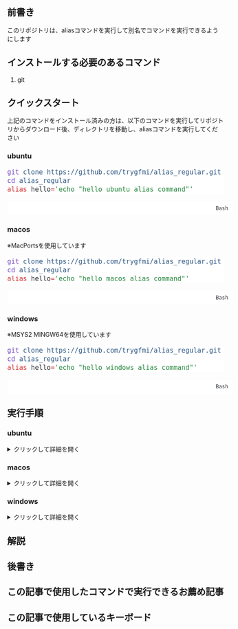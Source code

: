 <h2 class="wp-block-heading">前書き</h2>
<p>このリポジトリは、aliasコマンドを実行して別名でコマンドを実行できるようにします</p>
<h2 class="wp-block-heading">インストールする必要のあるコマンド</h2>
<ol class="wp-block-list">
<li>git</li>
</ol>
<h2 class="wp-block-heading">クイックスタート</h2>
<p>上記のコマンドをインストール済みの方は、以下のコマンドを実行してリポジトリからダウンロード後、ディレクトリを移動し、aliasコマンドを実行してください</p>
<h3 class="wp-block-heading">ubuntu</h3>
<div class="wp-block-kevinbatdorf-code-block-pro padding-bottom-disabled" data-code-block-pro-font-family="Code-Pro-JetBrains-Mono" style="font-size:1.125rem;font-family:Code-Pro-JetBrains-Mono,ui-monospace,SFMono-Regular,Menlo,Monaco,Consolas,monospace;line-height:1.25rem;--cbp-tab-width:2;tab-size:var(--cbp-tab-width, 2)"><span role="button" tabindex="0" style="color:#24292eff;display:none" aria-label="Copy" class="code-block-pro-copy-button"><pre class="code-block-pro-copy-button-pre" aria-hidden="true"></pre><svg xmlns="http://www.w3.org/2000/svg" style="width:24px;height:24px" fill="none" viewBox="0 0 24 24" stroke="currentColor" stroke-width="2"><path class="with-check" stroke-linecap="round" stroke-linejoin="round" d="M9 5H7a2 2 0 00-2 2v12a2 2 0 002 2h10a2 2 0 002-2V7a2 2 0 00-2-2h-2M9 5a2 2 0 002 2h2a2 2 0 002-2M9 5a2 2 0 012-2h2a2 2 0 012 2m-6 9l2 2 4-4"></path><path class="without-check" stroke-linecap="round" stroke-linejoin="round" d="M9 5H7a2 2 0 00-2 2v12a2 2 0 002 2h10a2 2 0 002-2V7a2 2 0 00-2-2h-2M9 5a2 2 0 002 2h2a2 2 0 002-2M9 5a2 2 0 012-2h2a2 2 0 012 2"></path></svg></span><pre class="shiki min-light" style="background-color: #ffffff" tabindex="0"><code><span class="line"><span style="color: #6F42C1">git</span><span style="color: #24292EFF"> </span><span style="color: #2B5581">clone</span><span style="color: #24292EFF"> </span><span style="color: #2B5581">https://github.com/trygfmi/alias_regular.git</span></span>
<span class="line"><span style="color: #6F42C1">cd</span><span style="color: #24292EFF"> </span><span style="color: #2B5581">alias_regular</span></span>
<span class="line"><span style="color: #D32F2F">alias</span><span style="color: #24292EFF"> hello</span><span style="color: #D32F2F">=</span><span style="color: #22863A">&#39;echo &quot;hello ubuntu alias command&quot;&#39;</span></span></code></pre><span style="display:flex;align-items:flex-end;padding:10px;width:100%;justify-content:flex-end;background-color:#ffffff;color:#2f363c;font-size:12px;line-height:1;position:relative">Bash</span></div>
<h3 class="wp-block-heading">macos</h3>
<p>※MacPortsを使用しています</p>
<div class="wp-block-kevinbatdorf-code-block-pro padding-bottom-disabled" data-code-block-pro-font-family="Code-Pro-JetBrains-Mono" style="font-size:1.125rem;font-family:Code-Pro-JetBrains-Mono,ui-monospace,SFMono-Regular,Menlo,Monaco,Consolas,monospace;line-height:1.25rem;--cbp-tab-width:2;tab-size:var(--cbp-tab-width, 2)"><span role="button" tabindex="0" style="color:#24292eff;display:none" aria-label="Copy" class="code-block-pro-copy-button"><pre class="code-block-pro-copy-button-pre" aria-hidden="true"></pre><svg xmlns="http://www.w3.org/2000/svg" style="width:24px;height:24px" fill="none" viewBox="0 0 24 24" stroke="currentColor" stroke-width="2"><path class="with-check" stroke-linecap="round" stroke-linejoin="round" d="M9 5H7a2 2 0 00-2 2v12a2 2 0 002 2h10a2 2 0 002-2V7a2 2 0 00-2-2h-2M9 5a2 2 0 002 2h2a2 2 0 002-2M9 5a2 2 0 012-2h2a2 2 0 012 2m-6 9l2 2 4-4"></path><path class="without-check" stroke-linecap="round" stroke-linejoin="round" d="M9 5H7a2 2 0 00-2 2v12a2 2 0 002 2h10a2 2 0 002-2V7a2 2 0 00-2-2h-2M9 5a2 2 0 002 2h2a2 2 0 002-2M9 5a2 2 0 012-2h2a2 2 0 012 2"></path></svg></span><pre class="shiki min-light" style="background-color: #ffffff" tabindex="0"><code><span class="line"><span style="color: #6F42C1">git</span><span style="color: #24292EFF"> </span><span style="color: #2B5581">clone</span><span style="color: #24292EFF"> </span><span style="color: #2B5581">https://github.com/trygfmi/alias_regular.git</span></span>
<span class="line"><span style="color: #6F42C1">cd</span><span style="color: #24292EFF"> </span><span style="color: #2B5581">alias_regular</span></span>
<span class="line"><span style="color: #D32F2F">alias</span><span style="color: #24292EFF"> hello</span><span style="color: #D32F2F">=</span><span style="color: #22863A">&#39;echo &quot;hello macos alias command&quot;&#39;</span></span></code></pre><span style="display:flex;align-items:flex-end;padding:10px;width:100%;justify-content:flex-end;background-color:#ffffff;color:#2f363c;font-size:12px;line-height:1;position:relative">Bash</span></div>
<h3 class="wp-block-heading">windows</h3>
<p>※MSYS2 MINGW64を使用しています</p>
<div class="wp-block-kevinbatdorf-code-block-pro padding-bottom-disabled" data-code-block-pro-font-family="Code-Pro-JetBrains-Mono" style="font-size:1.125rem;font-family:Code-Pro-JetBrains-Mono,ui-monospace,SFMono-Regular,Menlo,Monaco,Consolas,monospace;line-height:1.25rem;--cbp-tab-width:2;tab-size:var(--cbp-tab-width, 2)"><span role="button" tabindex="0" style="color:#24292eff;display:none" aria-label="Copy" class="code-block-pro-copy-button"><pre class="code-block-pro-copy-button-pre" aria-hidden="true"></pre><svg xmlns="http://www.w3.org/2000/svg" style="width:24px;height:24px" fill="none" viewBox="0 0 24 24" stroke="currentColor" stroke-width="2"><path class="with-check" stroke-linecap="round" stroke-linejoin="round" d="M9 5H7a2 2 0 00-2 2v12a2 2 0 002 2h10a2 2 0 002-2V7a2 2 0 00-2-2h-2M9 5a2 2 0 002 2h2a2 2 0 002-2M9 5a2 2 0 012-2h2a2 2 0 012 2m-6 9l2 2 4-4"></path><path class="without-check" stroke-linecap="round" stroke-linejoin="round" d="M9 5H7a2 2 0 00-2 2v12a2 2 0 002 2h10a2 2 0 002-2V7a2 2 0 00-2-2h-2M9 5a2 2 0 002 2h2a2 2 0 002-2M9 5a2 2 0 012-2h2a2 2 0 012 2"></path></svg></span><pre class="shiki min-light" style="background-color: #ffffff" tabindex="0"><code><span class="line"><span style="color: #6F42C1">git</span><span style="color: #24292EFF"> </span><span style="color: #2B5581">clone</span><span style="color: #24292EFF"> </span><span style="color: #2B5581">https://github.com/trygfmi/alias_regular.git</span></span>
<span class="line"><span style="color: #6F42C1">cd</span><span style="color: #24292EFF"> </span><span style="color: #2B5581">alias_regular</span></span>
<span class="line"><span style="color: #D32F2F">alias</span><span style="color: #24292EFF"> hello</span><span style="color: #D32F2F">=</span><span style="color: #22863A">&#39;echo &quot;hello windows alias command&quot;&#39;</span></span></code></pre><span style="display:flex;align-items:flex-end;padding:10px;width:100%;justify-content:flex-end;background-color:#ffffff;color:#2f363c;font-size:12px;line-height:1;position:relative">Bash</span></div>
<h2 class="wp-block-heading">実行手順</h2>
<h3 class="wp-block-heading">ubuntu</h3>
<details class="wp-block-details"><summary>クリックして詳細を開く</summary>
<h4 class="wp-block-heading">事前確認</h4>
<p>以下のコマンドを端末に打ち込んでcommand not foundが出なければokです</p>
<div class="wp-block-kevinbatdorf-code-block-pro padding-bottom-disabled" data-code-block-pro-font-family="Code-Pro-JetBrains-Mono" style="font-size:1.125rem;font-family:Code-Pro-JetBrains-Mono,ui-monospace,SFMono-Regular,Menlo,Monaco,Consolas,monospace;line-height:1.25rem;--cbp-tab-width:2;tab-size:var(--cbp-tab-width, 2)"><span role="button" tabindex="0" style="color:#24292eff;display:none" aria-label="Copy" class="code-block-pro-copy-button"><pre class="code-block-pro-copy-button-pre" aria-hidden="true"><textarea class="code-block-pro-copy-button-textarea" tabindex="-1" aria-hidden="true" readonly>git --version</textarea></pre><svg xmlns="http://www.w3.org/2000/svg" style="width:24px;height:24px" fill="none" viewBox="0 0 24 24" stroke="currentColor" stroke-width="2"><path class="with-check" stroke-linecap="round" stroke-linejoin="round" d="M9 5H7a2 2 0 00-2 2v12a2 2 0 002 2h10a2 2 0 002-2V7a2 2 0 00-2-2h-2M9 5a2 2 0 002 2h2a2 2 0 002-2M9 5a2 2 0 012-2h2a2 2 0 012 2m-6 9l2 2 4-4"></path><path class="without-check" stroke-linecap="round" stroke-linejoin="round" d="M9 5H7a2 2 0 00-2 2v12a2 2 0 002 2h10a2 2 0 002-2V7a2 2 0 00-2-2h-2M9 5a2 2 0 002 2h2a2 2 0 002-2M9 5a2 2 0 012-2h2a2 2 0 012 2"></path></svg></span><pre class="shiki min-light" style="background-color: #ffffff" tabindex="0"><code><span class="line"><span style="color: #6F42C1">git</span><span style="color: #24292EFF"> </span><span style="color: #2B5581">--version</span></span></code></pre><span style="display:flex;align-items:flex-end;padding:10px;width:100%;justify-content:flex-end;background-color:#ffffff;color:#2f363c;font-size:12px;line-height:1;position:relative">Bash</span></div>
<h4 class="wp-block-heading">preinstall</h4>
<p>command not foundが出たコマンドを以下のコマンドでインストールしてください</p>
<div class="wp-block-kevinbatdorf-code-block-pro padding-bottom-disabled" data-code-block-pro-font-family="Code-Pro-JetBrains-Mono" style="font-size:1.125rem;font-family:Code-Pro-JetBrains-Mono,ui-monospace,SFMono-Regular,Menlo,Monaco,Consolas,monospace;line-height:1.25rem;--cbp-tab-width:2;tab-size:var(--cbp-tab-width, 2)"><span role="button" tabindex="0" style="color:#24292eff;display:none" aria-label="Copy" class="code-block-pro-copy-button"><pre class="code-block-pro-copy-button-pre" aria-hidden="true"><textarea class="code-block-pro-copy-button-textarea" tabindex="-1" aria-hidden="true" readonly>sudo apt install git</textarea></pre><svg xmlns="http://www.w3.org/2000/svg" style="width:24px;height:24px" fill="none" viewBox="0 0 24 24" stroke="currentColor" stroke-width="2"><path class="with-check" stroke-linecap="round" stroke-linejoin="round" d="M9 5H7a2 2 0 00-2 2v12a2 2 0 002 2h10a2 2 0 002-2V7a2 2 0 00-2-2h-2M9 5a2 2 0 002 2h2a2 2 0 002-2M9 5a2 2 0 012-2h2a2 2 0 012 2m-6 9l2 2 4-4"></path><path class="without-check" stroke-linecap="round" stroke-linejoin="round" d="M9 5H7a2 2 0 00-2 2v12a2 2 0 002 2h10a2 2 0 002-2V7a2 2 0 00-2-2h-2M9 5a2 2 0 002 2h2a2 2 0 002-2M9 5a2 2 0 012-2h2a2 2 0 012 2"></path></svg></span><pre class="shiki min-light" style="background-color: #ffffff" tabindex="0"><code><span class="line"><span style="color: #6F42C1">sudo</span><span style="color: #24292EFF"> </span><span style="color: #2B5581">apt</span><span style="color: #24292EFF"> </span><span style="color: #2B5581">install</span><span style="color: #24292EFF"> </span><span style="color: #2B5581">git</span></span></code></pre><span style="display:flex;align-items:flex-end;padding:10px;width:100%;justify-content:flex-end;background-color:#ffffff;color:#2f363c;font-size:12px;line-height:1;position:relative">Bash</span></div>
<h4 class="wp-block-heading">コマンド</h4>
<p>以下のコマンドを実行することで詳細のコマンド群を自動で実行してくれます</p>
<div class="wp-block-kevinbatdorf-code-block-pro padding-bottom-disabled" data-code-block-pro-font-family="Code-Pro-JetBrains-Mono" style="font-size:1.125rem;font-family:Code-Pro-JetBrains-Mono,ui-monospace,SFMono-Regular,Menlo,Monaco,Consolas,monospace;line-height:1.25rem;--cbp-tab-width:2;tab-size:var(--cbp-tab-width, 2)"><span role="button" tabindex="0" style="color:#24292eff;display:none" aria-label="Copy" class="code-block-pro-copy-button"><pre class="code-block-pro-copy-button-pre" aria-hidden="true"></pre><svg xmlns="http://www.w3.org/2000/svg" style="width:24px;height:24px" fill="none" viewBox="0 0 24 24" stroke="currentColor" stroke-width="2"><path class="with-check" stroke-linecap="round" stroke-linejoin="round" d="M9 5H7a2 2 0 00-2 2v12a2 2 0 002 2h10a2 2 0 002-2V7a2 2 0 00-2-2h-2M9 5a2 2 0 002 2h2a2 2 0 002-2M9 5a2 2 0 012-2h2a2 2 0 012 2m-6 9l2 2 4-4"></path><path class="without-check" stroke-linecap="round" stroke-linejoin="round" d="M9 5H7a2 2 0 00-2 2v12a2 2 0 002 2h10a2 2 0 002-2V7a2 2 0 00-2-2h-2M9 5a2 2 0 002 2h2a2 2 0 002-2M9 5a2 2 0 012-2h2a2 2 0 012 2"></path></svg></span><pre class="shiki min-light" style="background-color: #ffffff" tabindex="0"><code><span class="line"><span style="color: #6F42C1">git</span><span style="color: #24292EFF"> </span><span style="color: #2B5581">clone</span><span style="color: #24292EFF"> </span><span style="color: #2B5581">https://github.com/trygfmi/alias_regular.git</span></span>
<span class="line"><span style="color: #6F42C1">cd</span><span style="color: #24292EFF"> </span><span style="color: #2B5581">alias_regular</span></span>
<span class="line"><span style="color: #D32F2F">alias</span><span style="color: #24292EFF"> hello</span><span style="color: #D32F2F">=</span><span style="color: #22863A">&#39;echo &quot;hello ubuntu alias command&quot;&#39;</span></span></code></pre><span style="display:flex;align-items:flex-end;padding:10px;width:100%;justify-content:flex-end;background-color:#ffffff;color:#2f363c;font-size:12px;line-height:1;position:relative">Bash</span></div>
<details class="wp-block-details"><summary>helloコマンドの詳細</summary>
<div class="wp-block-kevinbatdorf-code-block-pro padding-bottom-disabled" data-code-block-pro-font-family="Code-Pro-JetBrains-Mono" style="font-size:1.125rem;font-family:Code-Pro-JetBrains-Mono,ui-monospace,SFMono-Regular,Menlo,Monaco,Consolas,monospace;line-height:1.25rem;--cbp-tab-width:2;tab-size:var(--cbp-tab-width, 2)"><span role="button" tabindex="0" style="color:#24292eff;display:none" aria-label="Copy" class="code-block-pro-copy-button"><pre class="code-block-pro-copy-button-pre" aria-hidden="true"></pre><svg xmlns="http://www.w3.org/2000/svg" style="width:24px;height:24px" fill="none" viewBox="0 0 24 24" stroke="currentColor" stroke-width="2"><path class="with-check" stroke-linecap="round" stroke-linejoin="round" d="M9 5H7a2 2 0 00-2 2v12a2 2 0 002 2h10a2 2 0 002-2V7a2 2 0 00-2-2h-2M9 5a2 2 0 002 2h2a2 2 0 002-2M9 5a2 2 0 012-2h2a2 2 0 012 2m-6 9l2 2 4-4"></path><path class="without-check" stroke-linecap="round" stroke-linejoin="round" d="M9 5H7a2 2 0 00-2 2v12a2 2 0 002 2h10a2 2 0 002-2V7a2 2 0 00-2-2h-2M9 5a2 2 0 002 2h2a2 2 0 002-2M9 5a2 2 0 012-2h2a2 2 0 012 2"></path></svg></span><pre class="shiki min-light" style="background-color: #ffffff" tabindex="0"><code><span class="line"><span style="color: #6F42C1">echo</span><span style="color: #24292EFF"> </span><span style="color: #22863A">&quot;hello ubuntu alias command&quot;</span></span></code></pre><span style="display:flex;align-items:flex-end;padding:10px;width:100%;justify-content:flex-end;background-color:#ffffff;color:#2f363c;font-size:12px;line-height:1;position:relative">Bash</span></div>
</details>
</details>
<h3 class="wp-block-heading">macos</h3>
<details class="wp-block-details"><summary>クリックして詳細を開く</summary>
<h4 class="wp-block-heading">事前確認</h4>
<p>以下のコマンドをターミナルに打ち込んでcommand not foundが出なければokです</p>
<div class="wp-block-kevinbatdorf-code-block-pro padding-bottom-disabled" data-code-block-pro-font-family="Code-Pro-JetBrains-Mono" style="font-size:1.125rem;font-family:Code-Pro-JetBrains-Mono,ui-monospace,SFMono-Regular,Menlo,Monaco,Consolas,monospace;line-height:1.25rem;--cbp-tab-width:2;tab-size:var(--cbp-tab-width, 2)"><span role="button" tabindex="0" style="color:#24292eff;display:none" aria-label="Copy" class="code-block-pro-copy-button"><pre class="code-block-pro-copy-button-pre" aria-hidden="true"></pre><svg xmlns="http://www.w3.org/2000/svg" style="width:24px;height:24px" fill="none" viewBox="0 0 24 24" stroke="currentColor" stroke-width="2"><path class="with-check" stroke-linecap="round" stroke-linejoin="round" d="M9 5H7a2 2 0 00-2 2v12a2 2 0 002 2h10a2 2 0 002-2V7a2 2 0 00-2-2h-2M9 5a2 2 0 002 2h2a2 2 0 002-2M9 5a2 2 0 012-2h2a2 2 0 012 2m-6 9l2 2 4-4"></path><path class="without-check" stroke-linecap="round" stroke-linejoin="round" d="M9 5H7a2 2 0 00-2 2v12a2 2 0 002 2h10a2 2 0 002-2V7a2 2 0 00-2-2h-2M9 5a2 2 0 002 2h2a2 2 0 002-2M9 5a2 2 0 012-2h2a2 2 0 012 2"></path></svg></span><pre class="shiki min-light" style="background-color: #ffffff" tabindex="0"><code><span class="line"><span style="color: #6F42C1">source</span><span style="color: #24292EFF"> </span><span style="color: #2B5581">~/bashrc_folder/macports_alias</span></span>
<span class="line"><span style="color: #6F42C1">git</span><span style="color: #24292EFF"> </span><span style="color: #2B5581">--version</span></span></code></pre><span style="display:flex;align-items:flex-end;padding:10px;width:100%;justify-content:flex-end;background-color:#ffffff;color:#2f363c;font-size:12px;line-height:1;position:relative">Bash</span></div>
<p>※macosはMacPortsパッケージマネージャを使用してコマンドを管理します。もしインストールしていない方は以下のリンクからMacPortsのインストール手順をご覧ください</p>
<p>またコマンドに別名を設定して既存の環境と競合しないでコマンドを呼び出せるようにします。</p>
<p>初めてこのブログを利用する方は、以下の2つの記事を参考に環境構築してください</p>
<figure class="wp-block-embed is-type-wp-embed is-provider-todo wp-block-embed-todo"><div class="wp-block-embed__wrapper">
</div></figure>
<figure class="wp-block-embed is-type-wp-embed is-provider-todo wp-block-embed-todo"><div class="wp-block-embed__wrapper">
</div></figure>
<h4 class="wp-block-heading">preinstall</h4>
<p>command not foundが出たコマンドを以下のコマンドでインストールしてエイリアスを設定してください</p>
<div class="wp-block-kevinbatdorf-code-block-pro padding-bottom-disabled" data-code-block-pro-font-family="Code-Pro-JetBrains-Mono" style="font-size:1.125rem;font-family:Code-Pro-JetBrains-Mono,ui-monospace,SFMono-Regular,Menlo,Monaco,Consolas,monospace;line-height:1.25rem;--cbp-tab-width:2;tab-size:var(--cbp-tab-width, 2)"><span role="button" tabindex="0" style="color:#24292eff;display:none" aria-label="Copy" class="code-block-pro-copy-button"><pre class="code-block-pro-copy-button-pre" aria-hidden="true"></pre><svg xmlns="http://www.w3.org/2000/svg" style="width:24px;height:24px" fill="none" viewBox="0 0 24 24" stroke="currentColor" stroke-width="2"><path class="with-check" stroke-linecap="round" stroke-linejoin="round" d="M9 5H7a2 2 0 00-2 2v12a2 2 0 002 2h10a2 2 0 002-2V7a2 2 0 00-2-2h-2M9 5a2 2 0 002 2h2a2 2 0 002-2M9 5a2 2 0 012-2h2a2 2 0 012 2m-6 9l2 2 4-4"></path><path class="without-check" stroke-linecap="round" stroke-linejoin="round" d="M9 5H7a2 2 0 00-2 2v12a2 2 0 002 2h10a2 2 0 002-2V7a2 2 0 00-2-2h-2M9 5a2 2 0 002 2h2a2 2 0 002-2M9 5a2 2 0 012-2h2a2 2 0 012 2"></path></svg></span><pre class="shiki min-light" style="background-color: #ffffff" tabindex="0"><code><span class="line"><span style="color: #6F42C1">sudo</span><span style="color: #24292EFF"> </span><span style="color: #2B5581">port</span><span style="color: #24292EFF"> </span><span style="color: #2B5581">install</span><span style="color: #24292EFF"> </span><span style="color: #2B5581">git</span></span>
<span class="line"><span style="color: #6F42C1">echo</span><span style="color: #24292EFF"> </span><span style="color: #22863A">&#39;alias git=&quot;/opt/local/bin/git&quot;&#39;</span><span style="color: #24292EFF"> </span><span style="color: #D32F2F">&gt;&gt;</span><span style="color: #24292EFF"> </span><span style="color: #2B5581">~/bashrc_folder/macports_alias</span></span></code></pre><span style="display:flex;align-items:flex-end;padding:10px;width:100%;justify-content:flex-end;background-color:#ffffff;color:#2f363c;font-size:12px;line-height:1;position:relative">Bash</span></div>
<h4 class="wp-block-heading">コマンド</h4>
<p>以下のコマンドを実行することで詳細のコマンド群を自動で実行してくれます</p>
<div class="wp-block-kevinbatdorf-code-block-pro padding-bottom-disabled" data-code-block-pro-font-family="Code-Pro-JetBrains-Mono" style="font-size:1.125rem;font-family:Code-Pro-JetBrains-Mono,ui-monospace,SFMono-Regular,Menlo,Monaco,Consolas,monospace;line-height:1.25rem;--cbp-tab-width:2;tab-size:var(--cbp-tab-width, 2)"><span role="button" tabindex="0" style="color:#24292eff;display:none" aria-label="Copy" class="code-block-pro-copy-button"><pre class="code-block-pro-copy-button-pre" aria-hidden="true"></pre><svg xmlns="http://www.w3.org/2000/svg" style="width:24px;height:24px" fill="none" viewBox="0 0 24 24" stroke="currentColor" stroke-width="2"><path class="with-check" stroke-linecap="round" stroke-linejoin="round" d="M9 5H7a2 2 0 00-2 2v12a2 2 0 002 2h10a2 2 0 002-2V7a2 2 0 00-2-2h-2M9 5a2 2 0 002 2h2a2 2 0 002-2M9 5a2 2 0 012-2h2a2 2 0 012 2m-6 9l2 2 4-4"></path><path class="without-check" stroke-linecap="round" stroke-linejoin="round" d="M9 5H7a2 2 0 00-2 2v12a2 2 0 002 2h10a2 2 0 002-2V7a2 2 0 00-2-2h-2M9 5a2 2 0 002 2h2a2 2 0 002-2M9 5a2 2 0 012-2h2a2 2 0 012 2"></path></svg></span><pre class="shiki min-light" style="background-color: #ffffff" tabindex="0"><code><span class="line"><span style="color: #6F42C1">source</span><span style="color: #24292EFF"> </span><span style="color: #2B5581">~/bashrc_folder/macports_alias</span></span>
<span class="line"><span style="color: #6F42C1">git</span><span style="color: #24292EFF"> </span><span style="color: #2B5581">clone</span><span style="color: #24292EFF"> </span><span style="color: #2B5581">https://github.com/trygfmi/alias_regular.git</span></span>
<span class="line"><span style="color: #6F42C1">cd</span><span style="color: #24292EFF"> </span><span style="color: #2B5581">alias_regular</span></span>
<span class="line"><span style="color: #D32F2F">alias</span><span style="color: #24292EFF"> hello</span><span style="color: #D32F2F">=</span><span style="color: #22863A">&#39;echo &quot;hello macos alias command&quot;&#39;</span></span></code></pre><span style="display:flex;align-items:flex-end;padding:10px;width:100%;justify-content:flex-end;background-color:#ffffff;color:#2f363c;font-size:12px;line-height:1;position:relative">Bash</span></div>
<details class="wp-block-details"><summary>helloコマンドの詳細</summary>
<div class="wp-block-kevinbatdorf-code-block-pro padding-bottom-disabled" data-code-block-pro-font-family="Code-Pro-JetBrains-Mono" style="font-size:1.125rem;font-family:Code-Pro-JetBrains-Mono,ui-monospace,SFMono-Regular,Menlo,Monaco,Consolas,monospace;line-height:1.25rem;--cbp-tab-width:2;tab-size:var(--cbp-tab-width, 2)"><span role="button" tabindex="0" style="color:#24292eff;display:none" aria-label="Copy" class="code-block-pro-copy-button"><pre class="code-block-pro-copy-button-pre" aria-hidden="true"></pre><svg xmlns="http://www.w3.org/2000/svg" style="width:24px;height:24px" fill="none" viewBox="0 0 24 24" stroke="currentColor" stroke-width="2"><path class="with-check" stroke-linecap="round" stroke-linejoin="round" d="M9 5H7a2 2 0 00-2 2v12a2 2 0 002 2h10a2 2 0 002-2V7a2 2 0 00-2-2h-2M9 5a2 2 0 002 2h2a2 2 0 002-2M9 5a2 2 0 012-2h2a2 2 0 012 2m-6 9l2 2 4-4"></path><path class="without-check" stroke-linecap="round" stroke-linejoin="round" d="M9 5H7a2 2 0 00-2 2v12a2 2 0 002 2h10a2 2 0 002-2V7a2 2 0 00-2-2h-2M9 5a2 2 0 002 2h2a2 2 0 002-2M9 5a2 2 0 012-2h2a2 2 0 012 2"></path></svg></span><pre class="shiki min-light" style="background-color: #ffffff" tabindex="0"><code><span class="line"><span style="color: #6F42C1">echo</span><span style="color: #24292EFF"> </span><span style="color: #22863A">&quot;hello macos alias command&quot;</span><span style="color: #24292EFF">  </span></span></code></pre><span style="display:flex;align-items:flex-end;padding:10px;width:100%;justify-content:flex-end;background-color:#ffffff;color:#2f363c;font-size:12px;line-height:1;position:relative">Bash</span></div>
</details>
</details>
<h3 class="wp-block-heading">windows</h3>
<details class="wp-block-details"><summary>クリックして詳細を開く</summary>
<h4 class="wp-block-heading">事前確認</h4>
<p>以下のコマンドをMSYS2 MINGW64に打ち込んでcommand not foundが出なければokです</p>
<div class="wp-block-kevinbatdorf-code-block-pro padding-bottom-disabled" data-code-block-pro-font-family="Code-Pro-JetBrains-Mono" style="font-size:1.125rem;font-family:Code-Pro-JetBrains-Mono,ui-monospace,SFMono-Regular,Menlo,Monaco,Consolas,monospace;line-height:1.25rem;--cbp-tab-width:2;tab-size:var(--cbp-tab-width, 2)"><span role="button" tabindex="0" style="color:#24292eff;display:none" aria-label="Copy" class="code-block-pro-copy-button"><pre class="code-block-pro-copy-button-pre" aria-hidden="true"></pre><svg xmlns="http://www.w3.org/2000/svg" style="width:24px;height:24px" fill="none" viewBox="0 0 24 24" stroke="currentColor" stroke-width="2"><path class="with-check" stroke-linecap="round" stroke-linejoin="round" d="M9 5H7a2 2 0 00-2 2v12a2 2 0 002 2h10a2 2 0 002-2V7a2 2 0 00-2-2h-2M9 5a2 2 0 002 2h2a2 2 0 002-2M9 5a2 2 0 012-2h2a2 2 0 012 2m-6 9l2 2 4-4"></path><path class="without-check" stroke-linecap="round" stroke-linejoin="round" d="M9 5H7a2 2 0 00-2 2v12a2 2 0 002 2h10a2 2 0 002-2V7a2 2 0 00-2-2h-2M9 5a2 2 0 002 2h2a2 2 0 002-2M9 5a2 2 0 012-2h2a2 2 0 012 2"></path></svg></span><pre class="shiki min-light" style="background-color: #ffffff" tabindex="0"><code><span class="line"><span style="color: #6F42C1">git</span><span style="color: #24292EFF"> </span><span style="color: #2B5581">--version</span></span></code></pre><span style="display:flex;align-items:flex-end;padding:10px;width:100%;justify-content:flex-end;background-color:#ffffff;color:#2f363c;font-size:12px;line-height:1;position:relative">Bash</span></div>
<p>※windowsはMSYS2 MINGW64で確認しています。もしインストールしていない方は以下のリンクからmsys2のインストール手順をご覧ください</p>
<figure class="wp-block-embed is-type-wp-embed is-provider-todo wp-block-embed-todo"><div class="wp-block-embed__wrapper">
</div></figure>
<h4 class="wp-block-heading"><strong>preinstall</strong></h4>
<p>command not foundが出たコマンドを以下のコマンドでインストールしてください</p>
<div class="wp-block-kevinbatdorf-code-block-pro padding-bottom-disabled" data-code-block-pro-font-family="Code-Pro-JetBrains-Mono" style="font-size:1.125rem;font-family:Code-Pro-JetBrains-Mono,ui-monospace,SFMono-Regular,Menlo,Monaco,Consolas,monospace;line-height:1.25rem;--cbp-tab-width:2;tab-size:var(--cbp-tab-width, 2)"><span role="button" tabindex="0" style="color:#24292eff;display:none" aria-label="Copy" class="code-block-pro-copy-button"><pre class="code-block-pro-copy-button-pre" aria-hidden="true"></pre><svg xmlns="http://www.w3.org/2000/svg" style="width:24px;height:24px" fill="none" viewBox="0 0 24 24" stroke="currentColor" stroke-width="2"><path class="with-check" stroke-linecap="round" stroke-linejoin="round" d="M9 5H7a2 2 0 00-2 2v12a2 2 0 002 2h10a2 2 0 002-2V7a2 2 0 00-2-2h-2M9 5a2 2 0 002 2h2a2 2 0 002-2M9 5a2 2 0 012-2h2a2 2 0 012 2m-6 9l2 2 4-4"></path><path class="without-check" stroke-linecap="round" stroke-linejoin="round" d="M9 5H7a2 2 0 00-2 2v12a2 2 0 002 2h10a2 2 0 002-2V7a2 2 0 00-2-2h-2M9 5a2 2 0 002 2h2a2 2 0 002-2M9 5a2 2 0 012-2h2a2 2 0 012 2"></path></svg></span><pre class="shiki min-light" style="background-color: #ffffff" tabindex="0"><code><span class="line"><span style="color: #6F42C1">pacman</span><span style="color: #24292EFF"> </span><span style="color: #2B5581">--sync</span><span style="color: #24292EFF"> </span><span style="color: #2B5581">git</span></span></code></pre><span style="display:flex;align-items:flex-end;padding:10px;width:100%;justify-content:flex-end;background-color:#ffffff;color:#2f363c;font-size:12px;line-height:1;position:relative">Bash</span></div>
<h4 class="wp-block-heading"><strong>コマンド</strong></h4>
<p>以下のコマンドを実行することで詳細のコマンド群を自動で実行してくれます</p>
<div class="wp-block-kevinbatdorf-code-block-pro padding-bottom-disabled" data-code-block-pro-font-family="Code-Pro-JetBrains-Mono" style="font-size:1.125rem;font-family:Code-Pro-JetBrains-Mono,ui-monospace,SFMono-Regular,Menlo,Monaco,Consolas,monospace;line-height:1.25rem;--cbp-tab-width:2;tab-size:var(--cbp-tab-width, 2)"><span role="button" tabindex="0" style="color:#24292eff;display:none" aria-label="Copy" class="code-block-pro-copy-button"><pre class="code-block-pro-copy-button-pre" aria-hidden="true"></pre><svg xmlns="http://www.w3.org/2000/svg" style="width:24px;height:24px" fill="none" viewBox="0 0 24 24" stroke="currentColor" stroke-width="2"><path class="with-check" stroke-linecap="round" stroke-linejoin="round" d="M9 5H7a2 2 0 00-2 2v12a2 2 0 002 2h10a2 2 0 002-2V7a2 2 0 00-2-2h-2M9 5a2 2 0 002 2h2a2 2 0 002-2M9 5a2 2 0 012-2h2a2 2 0 012 2m-6 9l2 2 4-4"></path><path class="without-check" stroke-linecap="round" stroke-linejoin="round" d="M9 5H7a2 2 0 00-2 2v12a2 2 0 002 2h10a2 2 0 002-2V7a2 2 0 00-2-2h-2M9 5a2 2 0 002 2h2a2 2 0 002-2M9 5a2 2 0 012-2h2a2 2 0 012 2"></path></svg></span><pre class="shiki min-light" style="background-color: #ffffff" tabindex="0"><code><span class="line"><span style="color: #6F42C1">git</span><span style="color: #24292EFF"> </span><span style="color: #2B5581">clone</span><span style="color: #24292EFF"> </span><span style="color: #2B5581">https://github.com/trygfmi/alias_regular.git</span></span>
<span class="line"><span style="color: #6F42C1">cd</span><span style="color: #24292EFF"> </span><span style="color: #2B5581">alias_regular</span></span>
<span class="line"><span style="color: #D32F2F">alias</span><span style="color: #24292EFF"> hello</span><span style="color: #D32F2F">=</span><span style="color: #22863A">&#39;echo &quot;hello windows alias command&quot;&#39;</span></span></code></pre><span style="display:flex;align-items:flex-end;padding:10px;width:100%;justify-content:flex-end;background-color:#ffffff;color:#2f363c;font-size:12px;line-height:1;position:relative">Bash</span></div>
<details class="wp-block-details"><summary>helloコマンドの詳細</summary>
<div class="wp-block-kevinbatdorf-code-block-pro padding-bottom-disabled" data-code-block-pro-font-family="Code-Pro-JetBrains-Mono" style="font-size:1.125rem;font-family:Code-Pro-JetBrains-Mono,ui-monospace,SFMono-Regular,Menlo,Monaco,Consolas,monospace;line-height:1.25rem;--cbp-tab-width:2;tab-size:var(--cbp-tab-width, 2)"><span role="button" tabindex="0" style="color:#24292eff;display:none" aria-label="Copy" class="code-block-pro-copy-button"><pre class="code-block-pro-copy-button-pre" aria-hidden="true"></pre><svg xmlns="http://www.w3.org/2000/svg" style="width:24px;height:24px" fill="none" viewBox="0 0 24 24" stroke="currentColor" stroke-width="2"><path class="with-check" stroke-linecap="round" stroke-linejoin="round" d="M9 5H7a2 2 0 00-2 2v12a2 2 0 002 2h10a2 2 0 002-2V7a2 2 0 00-2-2h-2M9 5a2 2 0 002 2h2a2 2 0 002-2M9 5a2 2 0 012-2h2a2 2 0 012 2m-6 9l2 2 4-4"></path><path class="without-check" stroke-linecap="round" stroke-linejoin="round" d="M9 5H7a2 2 0 00-2 2v12a2 2 0 002 2h10a2 2 0 002-2V7a2 2 0 00-2-2h-2M9 5a2 2 0 002 2h2a2 2 0 002-2M9 5a2 2 0 012-2h2a2 2 0 012 2"></path></svg></span><pre class="shiki min-light" style="background-color: #ffffff" tabindex="0"><code><span class="line"><span style="color: #6F42C1">echo</span><span style="color: #24292EFF"> </span><span style="color: #22863A">&quot;hello windows alias command&quot;</span><span style="color: #24292EFF"> </span></span></code></pre><span style="display:flex;align-items:flex-end;padding:10px;width:100%;justify-content:flex-end;background-color:#ffffff;color:#2f363c;font-size:12px;line-height:1;position:relative">Bash</span></div>
</details>
</details>
<h2 class="wp-block-heading">解説</h2>
<p></p>
<div class="wp-block-kevinbatdorf-code-block-pro padding-bottom-disabled" data-code-block-pro-font-family="Code-Pro-JetBrains-Mono" style="font-size:1.125rem;font-family:Code-Pro-JetBrains-Mono,ui-monospace,SFMono-Regular,Menlo,Monaco,Consolas,monospace;line-height:1.25rem;--cbp-tab-width:2;tab-size:var(--cbp-tab-width, 2)"></div>
<h2 class="wp-block-heading">後書き</h2>
<h2 class="wp-block-heading">この記事で使用したコマンドで実行できるお薦め記事</h2>
<h2 class="wp-block-heading">この記事で使用しているキーボード</h2>
<p></p>
<p></p>
